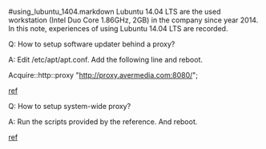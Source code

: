 #using_lubuntu_1404.markdown
Lubuntu 14.04 LTS are the used workstation (Intel Duo Core 1.86GHz, 2GB) in the company since year 2014. In this note, experiences of using Lubuntu 14.04 LTS are recorded.

Q: How to setup software updater behind a proxy?

A: Edit /etc/apt/apt.conf. Add the following line and reboot.

Acquire::http::proxy "http://proxy.avermedia.com:8080/";

[ref](http://askubuntu.com/questions/288501/how-to-set-proxy-settings-in-ubuntu-software-center)

Q: How to setup system-wide proxy?

A: Run the scripts provided by the reference. And reboot.

[ref](http://askubuntu.com/questions/150210/how-do-i-set-systemwide-proxy-servers-in-xubuntu-lubuntu-or-ubuntu-studio)
